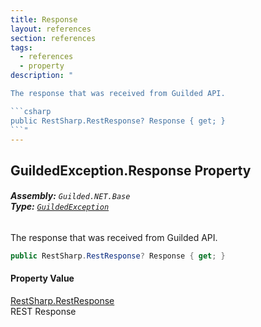 ```yaml
---
title: Response
layout: references
section: references
tags:
  - references
  - property
description: "

The response that was received from Guilded API.

```csharp
public RestSharp.RestResponse? Response { get; }
```"
---
```


## GuildedException.Response Property
###### **Assembly:** `Guilded.NET.Base`<br/>**Type:** [`GuildedException`](GuildedException 'Guilded.NET.Base.GuildedException')

The response that was received from Guilded API.

```csharp
public RestSharp.RestResponse? Response { get; }
```

#### Property Value
[RestSharp.RestResponse](https://docs.microsoft.com/en-us/dotnet/api/RestSharp.RestResponse 'RestSharp.RestResponse')  
REST Response
